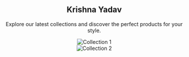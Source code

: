 <html>
  <head>
    <meta charset="UTF-8">
    <meta name="viewport" content="width=device-width, initial-scale=1.0">
    <link rel="stylesheet" type="text/css" href="style.css">
  </head>
  <body>
    <!-- Header -->
    <header>
      <nav>
        <div class="logo">
          <h2>Krishna Yadav</h2>
        </div>
      </nav>
        <p>Explore our latest collections and discover the perfect products for your style.</p>
        <div class="collections-grid">
          <div class="collection">
            <img src="https://upload.wikimedia.org/wikipedia/commons/0/0c/Incredible_nature_of_the_earth_from_the_point_of_view_of_India%27s_heritage.jpg" alt="Collection 1">
          </div>
          <div class="collection">
            <img src="https://upload.wikimedia.org/wikipedia/commons/e/e2/Incredible_nature_of_the_earth_in_terms_of_the_heritage_of_India.jpg" alt="Collection 2">
          </div>
        </div>
